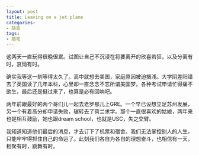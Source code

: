 ```yaml
---
layout: post
title: Leaving on a jet plane
categories:
- 随笔
tags:
- 随笔
---
```

这两天一直玩得很晚很累。试图让自己不沉浸在将要离开的欣喜若狂，以及分离有时，哀恸有时。

确实我等这一刻等得太久了。高中就想去美国，家庭原因被迫搁浅。大学阴差阳错去了英国读了几年本科，心里却一直念念不忘所谓美国梦。各种考试申请忙得痛不欲生，最后还是挺过来了，也算是必有回响吧。

两年前跟最好的两个哥们儿一起去老罗那儿上GRE。一个早已设想立足苏州发展，另一个有着高分却申请失败，辗转去了荷兰求学。那个一直很喜欢的姑娘，两年来也是相互鼓励，她也跟dream school，也就是USC，失之交臂。


我知道知道他们最后的消息，才去订下了机票和宿舍。我们无法掌控别人的人生，只能牢牢得抓住自己的命运了。此刻我们各自为各自的理想奋斗，也相信有一天，相聚有时，跳舞有时。